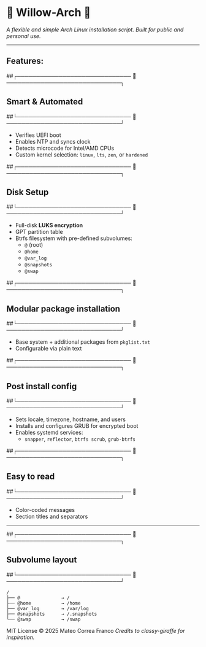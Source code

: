 # 🌿 Willow-Arch 🌿

*A flexible and simple Arch Linux installation script. Built for public and personal use.*

---

## Features:

##┌──────────────────────────────  ──────────────────────────────┐
##                       **Smart & Automated**
##└──────────────────────────────  ──────────────────────────────┘
- Verifies UEFI boot
- Enables NTP and syncs clock
- Detects microcode for Intel/AMD CPUs
- Custom kernel selection: `linux`, `lts`, `zen`, or `hardened`

##┌──────────────────────────────  ──────────────────────────────┐
##                          **Disk Setup**
##└──────────────────────────────  ──────────────────────────────┘
- Full-disk **LUKS encryption**
- GPT partition table
- Btrfs filesystem with pre-defined subvolumes:
  - `@` (root)
  - `@home`
  - `@var_log`
  - `@snapshots`
  - `@swap`

##┌──────────────────────────────  ──────────────────────────────┐
##                 **Modular package installation**
##└──────────────────────────────  ──────────────────────────────┘
- Base system + additional packages from `pkglist.txt`
- Configurable via plain text

##┌──────────────────────────────  ──────────────────────────────┐
##                     **Post install config**
##└──────────────────────────────  ──────────────────────────────┘
- Sets locale, timezone, hostname, and users
- Installs and configures GRUB for encrypted boot
- Enables systemd services:
  - `snapper`, `reflector`, `btrfs scrub`, `grub-btrfs`

##┌──────────────────────────────  ──────────────────────────────┐
##                         **Easy to read**
##└──────────────────────────────  ──────────────────────────────┘
- Color-coded messages
- Section titles and separators

---

##┌──────────────────────────────  ──────────────────────────────┐
##                       **Subvolume layout**
##└──────────────────────────────  ──────────────────────────────┘

```plaintext
/
├── @               → /
├── @home           → /home
├── @var_log        → /var/log
├── @snapshots      → /.snapshots
└── @swap           → /swap
```

MIT License
© 2025 Mateo Correa Franco
*Credits to classy-giraffe for inspiration.*
